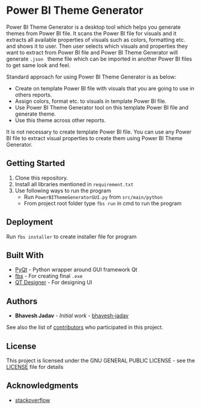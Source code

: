 # Power BI Theme Generator

Power BI Theme Generator is a desktop tool which helps you generate themes from Power BI file. It scans the Power BI file for visuals 
and it extracts all available properties of visuals such as colors, formatting etc. and shows it to user. Then user selects which visuals and 
properties they want to extract from Power BI file and Power BI Theme Generator will generate `.json ` theme file which can be imported in another Power BI 
files to get same look and feel.

Standard approach for using Power BI Theme Generator is as below:
* Create on template Power BI file with visuals that you are going to use in others reports.
* Assign colors, format etc. to visuals in template Power BI file.
* Use Power BI Theme Generator tool on this template Power BI file and generate theme.
* Use this theme across other reports.

It is not necessary to create template Power BI file. You can use any Power BI file to extract visual properties to create them using Power BI Theme Generator.

## Getting Started

1. Clone this repository.
2. Install all libraries mentioned in `requirement.txt`
3. Use following ways to run the program
    * Run `PowerBIThemeGeneratorGUI.py` from `src/main/python`
    * From project root folder type `fbs run` in cmd to run the program

## Deployment

Run `fbs installer` to create installer file for program

## Built With

* [PyQt](https://riverbankcomputing.com/software/pyqt/intro) - Python wrapper around GUI framework Qt
* [fbs](https://build-system.fman.io/) - For creating final `.exe`
* [QT Designer](http://doc.qt.io/qt-5/qtdesigner-manual.html) - For designing UI

## Authors

* **Bhavesh Jadav** - *Initial work* - [bhavesh-jadav](https://github.com/bhavesh-jadav)

See also the list of [contributors](https://github.com/bhavesh-jadav/Power-BI-Theme-Generator/graphs/contributors) who participated in this project.

## License

This project is licensed under the GNU GENERAL PUBLIC LICENSE - see the [LICENSE](LICENSE) file for details

## Acknowledgments

* [stackoverflow](http://stackoverflow.com)
